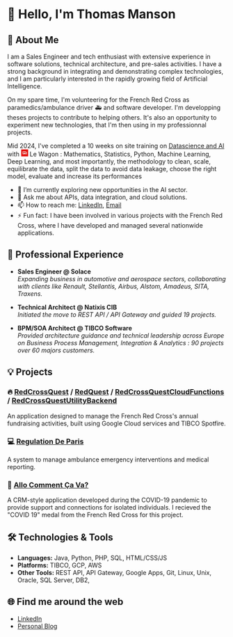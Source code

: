 # 👋 Hello, I'm Thomas Manson

## 🚀 About Me

I am a Sales Engineer and tech enthusiast with extensive experience in software solutions, technical architecture, and pre-sales activities. I have a strong background in integrating and demonstrating complex technologies, and I am particularly interested in the rapidly growing field of Artificial Intelligence.

On my spare time, I'm volunteering for the French Red Cross as paramedics/ambulance driver 🚑 and software developer. I'm developping theses projects to contribute to helping others. It's also an opportunity to experiment new technologies, that I'm then using in my professionnal projects. 

Mid 2024, I've completed a 10 weeks on site training on [Datascience and AI](https://www.lewagon.com/fr/data-science-course) with <img src="images/lewagon.jpg" alt="Le Wagon" width="16" height="16"> Le Wagon : Mathematics, Statistics, Python, Machine Learning, Deep Learning, and most importantly, the methodology to clean, scale, equilibrate the data, split the data to avoid data leakage, choose the right model, evaluate and increase its performances 

- 🔭 I’m currently exploring new opportunities in the AI sector.
- 💬 Ask me about APIs, data integration, and cloud solutions.
- 📫 How to reach me: [LinkedIn](https://linkedin.com/in/mansonthomas), [Email](mailto:cv@mansonthomas.com)
- ⚡ Fun fact: I have been involved in various projects with the French Red Cross, where I have developed and managed several nationwide applications.

## 💼 Professional Experience

- **Sales Engineer @ Solace**  
  *Expanding business in automotive and aerospace sectors, collaborating with clients like Renault, Stellantis, Airbus, Alstom, Amadeus, SITA, Traxens.*

- **Technical Architect @ Natixis CIB**  
  *Initiated the move to REST API / API Gateway and guided 19 projects.*

- **BPM/SOA Architect @ TIBCO Software**  
  *Provided architecture guidance and technical leadership across Europe on Business Process Management, Integration & Analytics : 90 projects over 60 majors customers.*

## 💡 Projects

### 🔥 [RedCrossQuest](https://github.com/dev-mansonthomas/RedCrossQuest) / [RedQuest](https://github.com/dev-mansonthomas/RedQuest) / [RedCrossQuestCloudFunctions](https://github.com/dev-mansonthomas/RedCrossQuestCloudFunctions) / [RedCrossQuestUtilityBackend](https://github.com/dev-mansonthomas/RedCrossQuestUtilityBackend)
An application designed to manage the French Red Cross's annual fundraising activities, built using Google Cloud services and TIBCO Spotfire.

### 💻 [Regulation De Paris](https://github.com/dev-mansonthomas/crf-rdp)
A system to manage ambulance emergency interventions and medical reporting.

### 📱 [Allo Comment Ça Va?](https://github.com/dev-mansonthomas/AlloCommentCaVa)
A CRM-style application developed during the COVID-19 pandemic to provide support and connections for isolated individuals. I recieved the "COVID 19" medal from the French Red Cross for this project. 

## 🛠️ Technologies & Tools

- **Languages:** Java, Python, PHP, SQL, HTML/CSS/JS
- **Platforms:** TIBCO, GCP, AWS
- **Other Tools:** REST API, API Gateway, Google Apps, Git, Linux, Unix, Oracle, SQL Server, DB2, 

## 🌐 Find me around the web

- [LinkedIn](https://linkedin.com/in/mansonthomas)
- [Personal Blog](https://blog.mansonthomas.com/)

